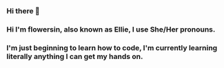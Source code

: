 ### Hi there 👋
### Hi I'm flowersin, also known as Ellie, I use She/Her pronouns.
### I'm just beginning to learn how to code, I'm currently learning literally anything I can get my hands on.
